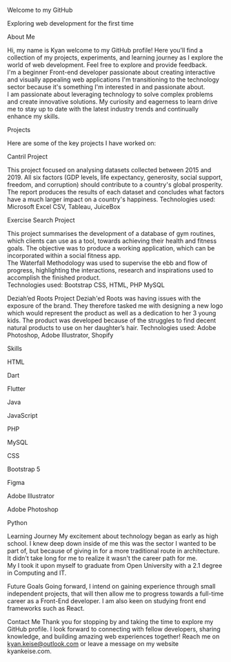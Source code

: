Welcome to my GitHub

Exploring web development for the first time
 

About Me 

Hi, my name is Kyan welcome to my GitHub profile! Here you'll find a collection of my projects, experiments, and learning journey as I explore the world of web development. Feel free to explore and provide feedback.  
I'm a beginner Front-end developer passionate about creating interactive and visually appealing web applications I'm transitioning to the technology sector because it's something I'm interested in and passionate about.  
I am passionate about leveraging technology to solve complex problems and create innovative solutions. My curiosity and eagerness to learn drive me to stay up to date with the latest industry trends and continually enhance my skills.  

 

 

Projects 

Here are some of the key projects I have worked on: 

 

Cantril Project 

This project focused on analysing datasets collected between 2015 and 2019. All six factors (GDP levels, life expectancy, generosity, social support, freedom, and corruption) should contribute to a country's global prosperity. 
The report produces the results of each dataset and concludes what factors have a much larger impact on a country's happiness. 
Technologies used: Microsoft Excel CSV, Tableau, JuiceBox 

 

Exercise Search Project 

This project summarises the development of a database of gym routines, which clients can use as a tool, towards achieving their health and fitness goals. The objective was to produce a working application, which can be incorporated within a social fitness app.  
The Waterfall Methodology was used to supervise the ebb and flow of progress, highlighting the interactions, research and inspirations used to accomplish the finished product.  
Technologies used: Bootstrap CSS, HTML, PHP MySQL 

Deziah’ed Roots Project 
Deziah'ed Roots was having issues with the exposure of the brand. They therefore tasked me with designing a new logo which would represent the product as well as a dedication to her 3 young kids. The product was developed because of the struggles to find decent natural products to use on her daughter’s hair. 
Technologies used: Adobe Photoshop, Adobe Illustrator, Shopify 

Skills 

 

HTML 

Dart 

Flutter 

Java 

JavaScript 

PHP 

MySQL 

CSS 

Bootstrap 5 

Figma 

Adobe Illustrator 

Adobe Photoshop 

Python 

 

Learning Journey 
My excitement about technology began as early as high school. I knew deep down inside of me this was the sector I wanted to be part of, but because of giving in for a more traditional route in architecture. It didn't take long for me to realize it wasn't the career path for me.  
My I took it upon myself to graduate from Open University with a 2.1 degree in Computing and IT.  

 

Future Goals 
Going forward, I intend on gaining experience through small independent projects, that will then allow me to progress towards a full-time career as a Front-End developer. I am also keen on studying front end frameworks such as React. 

Contact Me 
Thank you for stopping by and taking the time to explore my GitHub profile. I look forward to connecting with fellow developers, sharing knowledge, and building amazing web experiences together! Reach me on kyan.keise@outlook.com or leave a message on my website kyankeise.com. 



 


